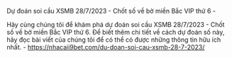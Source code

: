 Dự đoán soi cầu XSMB 28/7/2023 - Chốt số về bờ miền Bắc VIP thứ 6 - 

Hãy cùng chúng tôi để khám phá dự đoán soi cầu XSMB 28/7/2023 - Chốt số về bờ miền Bắc VIP thứ 6. Để biết thêm chi tiết về cách dự đoán số này, hãy đọc bài viết của chúng tôi để có thể có được những thông tin hữu ích nhất. - https://nhacaii9bet.com/du-doan-soi-cau-xsmb-28-7-2023/
